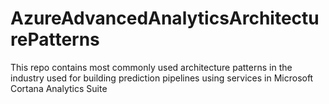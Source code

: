 # AzureAdvancedAnalyticsArchitecturePatterns
This repo contains most commonly used architecture patterns in the industry used for building prediction pipelines using services in Microsoft Cortana Analytics Suite
